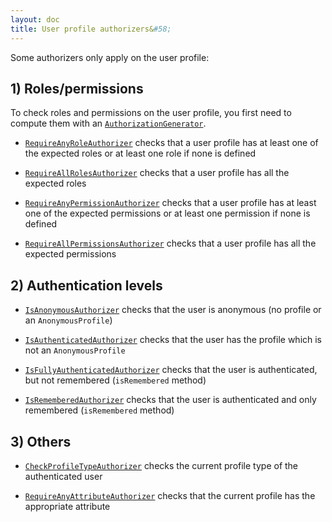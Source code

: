 ```yaml
---
layout: doc
title: User profile authorizers&#58;
---
```


Some authorizers only apply on the user profile:

## 1) Roles/permissions

To check roles and permissions on the user profile, you first need to compute them with an [`AuthorizationGenerator`](../clients.html#compute-roles-and-permissions).

- [`RequireAnyRoleAuthorizer`](https://github.com/pac4j/pac4j/blob/master/pac4j-core/src/main/java/org/pac4j/core/authorization/authorizer/RequireAnyRoleAuthorizer.java) checks that a user profile has at least one of the expected roles or at least one role if none is defined

- [`RequireAllRolesAuthorizer`](https://github.com/pac4j/pac4j/blob/master/pac4j-core/src/main/java/org/pac4j/core/authorization/authorizer/RequireAllRolesAuthorizer.java) checks that a user profile has all the expected roles

- [`RequireAnyPermissionAuthorizer`](https://github.com/pac4j/pac4j/blob/master/pac4j-core/src/main/java/org/pac4j/core/authorization/authorizer/RequireAnyPermissionAuthorizer.java) checks that a user profile has at least one of the expected permissions or at least one permission if none is defined

- [`RequireAllPermissionsAuthorizer`](https://github.com/pac4j/pac4j/blob/master/pac4j-core/src/main/java/org/pac4j/core/authorization/authorizer/RequireAllPermissionsAuthorizer.java) checks that a user profile has all the expected permissions


## 2) Authentication levels

- [`IsAnonymousAuthorizer`](https://github.com/pac4j/pac4j/blob/master/pac4j-core/src/main/java/org/pac4j/core/authorization/authorizer/IsAnonymousAuthorizer.java) checks that the user is anonymous (no profile or an `AnonymousProfile`)

- [`IsAuthenticatedAuthorizer`](https://github.com/pac4j/pac4j/blob/master/pac4j-core/src/main/java/org/pac4j/core/authorization/authorizer/IsAuthenticatedAuthorizer.java) checks that the user has the profile which is not an `AnonymousProfile`

- [`IsFullyAuthenticatedAuthorizer`](https://github.com/pac4j/pac4j/blob/master/pac4j-core/src/main/java/org/pac4j/core/authorization/authorizer/IsFullyAuthenticatedAuthorizer.java) checks that the user is authenticated, but not remembered (`isRemembered` method)

- [`IsRememberedAuthorizer`](https://github.com/pac4j/pac4j/blob/master/pac4j-core/src/main/java/org/pac4j/core/authorization/authorizer/IsRememberedAuthorizer.java) checks that the user is authenticated and only remembered (`isRemembered` method)


## 3) Others

- [`CheckProfileTypeAuthorizer`](https://github.com/pac4j/pac4j/blob/master/pac4j-core/src/main/java/org/pac4j/core/authorization/authorizer/CheckProfileTypeAuthorizer.java) checks the current profile type of the authenticated user

- [`RequireAnyAttributeAuthorizer`](https://github.com/pac4j/pac4j/blob/master/pac4j-core/src/main/java/org/pac4j/core/authorization/authorizer/RequireAnyAttributeAuthorizer.java) checks that the current profile has the appropriate attribute
